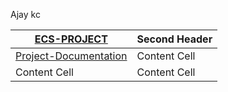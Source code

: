 Ajay kc

| [ECS-PROJECT](https://github.com/Devops-seasia/Daily-Status/tree/main/Ajay/ECS-FARGATE-Project)  | Second Header |
| ------------- | ------------- |
| [Project-Documentation](https://github.com/Devops-seasia/Daily-Status/blob/main/Ajay/ECS-FARGATE-Project/Documentation.docx)  | Content Cell  |
| Content Cell  | Content Cell  |
 
       

